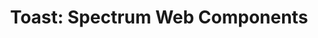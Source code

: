 ---
layout: examples.njk
title: 'Toast: Spectrum Web Components'
displayName: Toast
componentName: toast
componentHeading: sp-toast
tags:
- component-examples
---